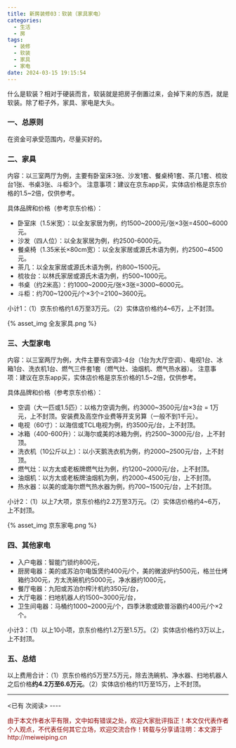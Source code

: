 ```yaml
---
title: 新房装修03：软装（家具家电）
categories:
  - 生活
  - 房
tags:
  - 装修
  - 软装
  - 家具
  - 家电
date: 2024-03-15 19:15:54
---
```


什么是软装？相对于硬装而言，软装就是把房子倒置过来，会掉下来的东西，就是软装。除了柜子外，家具、家电是大头。

### 一、总原则
在资金可承受范围内，尽量买好的。

### 二、家具
内容：以三室两厅为例，主要有卧室床3张、沙发1套、餐桌椅1套、茶几1套、梳妆台1张、书桌3张、斗柜3个。
注意事项：建议在京东app买，实体店价格是京东价格的1.5~2倍，仅供参考。

具体品牌和价格（参考京东价格）：
- 卧室床（1.5米宽）：以全友家居为例，约1500~2000元/张×3张=4500~6000元。
- 沙发（四人位）：以全友家居为例，约2500-6000元。
- 餐桌椅（1.35米长×80cm宽）：以全友家居或源氏木语为例，约2500~4500元。
- 茶几：以全友家居或源氏木语为例，约800~1500元。
- 梳妆台：以林氏家居或源氏木语为例，约500~1000元。
- 书桌（约2米高）：约1000~2000元/张×3张=3000~6000元。
- 斗柜：约700~1200元/个×3个=2100~3600元。

小计1：（1）京东价格约1.6万至3万元。（2）实体店价格约4~6万，上不封顶。

{% asset_img 全友家具.png %} 

### 三、大型家电
内容：以三室两厅为例，大件主要有空调3-4台（1台为大厅空调）、电视1台、冰箱1台、洗衣机1台、燃气三件套1套（燃气灶、油烟机、燃气热水器）。
注意事项：建议在京东app买，实体店价格是京东价格的1.5~2倍，仅供参考。

具体品牌和价格（参考京东价格）：
- 空调（大一匹或1.5匹）：以格力空调为例，约3000~3500元/台×3台 = 1万元，上不封顶。安装费及高空作业费等开支另算（一般不到1千元）。
- 电视（60寸）：以海信或TCL电视为例，约3500元/台，上不封顶。
- 冰箱（400-600升）：以海尔或美的冰箱为例，约2500~3000元/台，上不封顶。
- 洗衣机（10公斤以上）：以小天鹅洗衣机为例，约2000~2500元/台，上不封顶。
- 燃气灶：以方太或老板牌燃气灶为例，约1200~2000元/台，上不封顶。
- 油烟机：以方太或老板牌油烟机为例，约2000~4500元/台，上不封顶。
- 热水器：以美的或海尔燃气热水器为例，约700~1500元/台，上不封顶。

小计2：（1）以上7大项，京东价格约2.2万至3万元。（2）实体店价格约4~6万，上不封顶。

{% asset_img 京东家电.png %} 

### 四、其他家电

- 入户电器：智能门锁约800元，
- 厨房电器：美的或苏泊尔电饭煲约400元/个，美的微波炉约500元，格兰仕烤箱约300元，方太洗碗机约5000元，净水器约1000元，
- 餐厅电器：九阳或苏泊尔榨汁机约350元/台，
- 大厅电器：扫地机器人约1500~3000元/台，
- 卫生间电器：马桶约1000~2000元/个，四季沐歌或欧普浴霸约400元/个×2个。

小计3：（1）以上10小项，京东价格约1.2万至1.5万。（2）实体店价格约3万以上，上不封顶。

### 五、总结
以上费用合计：（1）京东价格约5万至7.5万元，除去洗碗机、净水器、扫地机器人之后价格**约4.2万至6.6万元**。（2）实体店价格约11万至15万，上不封顶。

----
<span id="busuanzi_container_page_pv">
<已有 <span id="busuanzi_value_page_pv"></span> 次阅读>
</span>
----

<p style="color:darkred"> 由于本文作者水平有限，文中如有错误之处，欢迎大家批评指正！本文仅代表作者个人观点，不代表任何其它立场，欢迎交流合作！转载与分享请注明：本文源于 http://meiweiping.cn </p>

